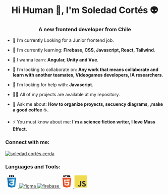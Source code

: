 <h1 align="center">Hi Human 👋, I'm Soledad Cortés 👽 </h1>
<h3 align="center">A new frontend developer from Chile</h3>

- 🔭 I’m currently Looking for a Junior frontend job.

- 🌱 I’m currently learning: **Firebase, CSS, Javascript, React, Tailwind**.

- 🤖 I wanna learn: **Angular, Unity and Vue**.

- 👯 I’m looking to collaborate on: **Any work that means collaborate and learn with another teamates, Videogames developers, IA researchers**.

- 🤝 I’m looking for help with: **Javascript**.

- 👨‍💻 All of my projects are available at my repository.

- 💬 Ask me about: **How to organize proyects, secuency diagrams, ,make a good coffee** ☕.

- ⚡ You must know about me:  **I´m a science fiction writer, I love Mass Effect.**

<h3 align="left">Connect with me:</h3>
<p align="left">
<a href="https://www.linkedin.com/in/soledad-cort%C3%A9s-473a27228/" target="blank"><img align="center" src="https://raw.githubusercontent.com/rahuldkjain/github-profile-readme-generator/master/src/images/icons/Social/linked-in-alt.svg" alt="soledad cortés cerda" height="30" width="40" /></a>
</p>

<h3 align="left">Languages and Tools:</h3>
<p align="left"> <a href="https://www.w3schools.com/css/" target="_blank" rel="noreferrer"> <img src="https://raw.githubusercontent.com/devicons/devicon/master/icons/css3/css3-original-wordmark.svg" alt="css3" width="40" height="40"/> </a> <a href="https://www.figma.com/" target="_blank" rel="noreferrer"> <img src="https://www.vectorlogo.zone/logos/figma/figma-icon.svg" alt="figma" width="40" height="40"/> </a> <a href="https://firebase.google.com/" target="_blank" rel="noreferrer"> <img src="https://www.vectorlogo.zone/logos/firebase/firebase-icon.svg" alt="firebase" width="40" height="40"/> </a> <a href="https://www.w3.org/html/" target="_blank" rel="noreferrer"> <img src="https://raw.githubusercontent.com/devicons/devicon/master/icons/html5/html5-original-wordmark.svg" alt="html5" width="40" height="40"/> </a> <a href="https://developer.mozilla.org/en-US/docs/Web/JavaScript" target="_blank" rel="noreferrer"> <img src="https://raw.githubusercontent.com/devicons/devicon/master/icons/javascript/javascript-original.svg" alt="javascript" width="40" height="40"/> </a> </p>
